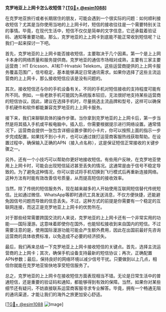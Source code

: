 **克罗地亚上上网卡怎么收短信？[[TG💪+ @esim1088](https://t.me/s/esim1088)]**

在克罗地亚旅行或者长期居住的朋友，可能会遇到一个很实际的问题：如何顺利接收短信？尤其是当你使用当地的上上网卡时，短信的接收往往是一个需要特别关注的事情。毕竟，在现代生活中，短信不仅仅是简单的文字信息，它还承载着验证码、通知等重要功能。那么，克罗地亚的上上网卡到底能不能正常收到短信呢？让我们一起来探讨一下吧。

首先，克罗地亚的上上网卡能否接收短信，主要取决于几个因素。第一个是上上网卡本身的网络质量和服务提供商。克罗地亚的通信市场相对成熟，主要有三家主要运营商：HT Ericsson、A1和T-Hrvatski Telekom。这些运营商提供的上上网卡服务覆盖范围广，信号稳定，基本能够满足日常通讯需求。如果你选择了这些主流运营商的上上网卡，那么接收短信应该是没有问题的。

其次，接收短信还与你的手机设备有关。不同的手机对短信接收的支持程度可能有所不同。例如，一些老款手机可能因为系统版本较旧，无法很好地支持某些运营商的短信协议。因此，建议在选择手机时，尽量挑选主流品牌和型号，这样可以确保手机硬件和软件都能兼容克罗地亚的上上网卡服务。

接下来，我们来聊聊具体的操作步骤。当你拿到克罗地亚的上上网卡后，第一步当然是将其插入手机或平板电脑中。插入后，你需要根据提示进行网络设置。通常情况下，运营商会提供一张包含详细设置步骤的小卡片，你可以按照上面的指示一步步完成配置。如果找不到小卡片，也可以通过拨打运营商客服热线获取帮助。在设置过程中，确保输入正确的APN（接入点名称），这是保证短信正常接收的关键步骤之一。

另外，还有一个小技巧可以帮助你更好地接收短信。有些用户反映，在克罗地亚使用上上网卡时，可能会出现短信延迟甚至丢失的情况。这通常是由于信号不稳定导致的。为了避免这种情况，你可以尝试将手机切换到飞行模式后再重新连接网络。这种方法有时能有效改善信号质量，从而提高短信的接收效率。

当然，除了传统的短信服务外，现在越来越多的人开始使用互联网短信替代传统短信。比如通过微信、WhatsApp等即时通讯工具发送消息，不仅方便快捷，还能避免因信号问题而导致的信息丢失。不过，这种方式的前提是你需要有一个稳定的互联网连接，而这正是克罗地亚上上网卡的优势所在。

对于那些经常需要跨国交流的人来说，克罗地亚的上上网卡还有一个非常实用的功能——国际漫游。这意味着即使你在国外，也能轻松接收到来自国内的短信。不过需要注意的是，使用国际漫游功能可能会产生额外费用，因此在出国前最好先咨询运营商的具体收费标准，以免造成不必要的经济损失。

最后，我们再来总结一下克罗地亚上上网卡接收短信的关键点。首先，选择主流运营商的上上网卡；其次，确保手机设备支持最新的短信协议；再次，正确配置APN参数；最后，保持良好的网络环境以减少信号干扰。只要做到以上几点，相信你就能在克罗地亚愉快地享受短信服务了。

总之，克罗地亚的上上网卡在接收短信方面表现相当不错。无论是日常生活中的普通短信，还是重要的验证码和通知，都能够得到有效的保障。当然，如果你对某些细节还有疑问，不妨直接联系运营商客服寻求专业解答。毕竟，拥有一个畅通无阻的通讯渠道，才能让我们的海外之旅更加安心舒适。

[[TG💪+ @esim1088](https://t.me/s/esim1088) ![Image](https://i.postimg.cc/4NQfJmqS/Snipaste-2025-05-13-00-14-12.png)]